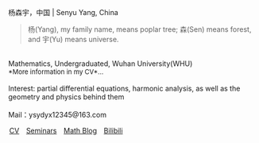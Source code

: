 <style>
.bjimg{
  position: fixed;
  top: 0;
  left: 0;
  width:100%;
height:100%;
min-width: 1000px;
z-index:-10;
zoom: 1;
  background-image: url();
  background-repeat: no-repeat;
  background-size: contain;
  background-position: center 0;
  opacity: 0.3;
  }
</style>
<head>    
<script src="https://cdn.mathjax.org/mathjax/latest/MathJax.js?config=TeX-AMS-MML_HTMLorMML" type="text/javascript"></script>
<script type="text/x-mathjax-config">
MathJax.Hub.Config({
        tex2jax: {
        skipTags: ['script', 'noscript', 'style', 'textarea', 'pre'],
        inlineMath: [['$','$']]
        }
});
</script>
</head>
<div class="bjimg"></div>

杨森宇，中国 | Senyu Yang, China<br/>
> 杨(Yang), my family name, means poplar tree; 森(Sen) means forest, and 宇(Yu) means universe. 
<br/>
Mathematics, Undergraduated, Wuhan University(WHU)<br/>
<font size="2" >*More information in my CV*...</font> <br/><br/>
Interest: partial differential equations, harmonic analysis, as well as the geometry and physics behind them<br/><br/>
Mail：ysydyx12345@163.com
  
<a href="images/CV.pdf" target="_blank" style="margin-left: 2px">CV</a>&emsp;<a href="seminars" target="_blank">Seminars</a>&emsp;<a href="blog" target="_blank">Math Blog</a>&emsp;<a href="https://space.bilibili.com/693415657?spm_id_from=333.1007.0.0" target="_blank">Bilibili</a>
